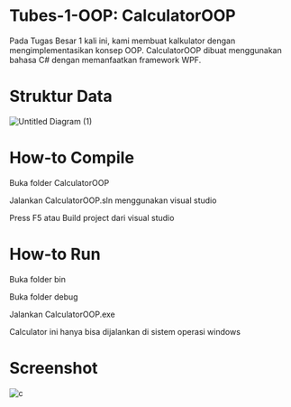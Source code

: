 # Tubes-1-OOP: CalculatorOOP
Pada Tugas Besar 1 kali ini, kami membuat kalkulator dengan mengimplementasikan konsep OOP.
CalculatorOOP dibuat menggunakan bahasa C# dengan memanfaatkan framework WPF.

# Struktur Data
![Untitled Diagram (1)](https://user-images.githubusercontent.com/47847373/77260712-4b3a8800-6cbc-11ea-88ae-46e1ab6ca2f9.png)

# How-to Compile
Buka folder CalculatorOOP

Jalankan CalculatorOOP.sln menggunakan visual studio

Press F5 atau Build project dari visual studio

# How-to Run
Buka folder bin

Buka folder debug

Jalankan CalculatorOOP.exe

Calculator ini hanya bisa dijalankan di sistem operasi windows

# Screenshot
![c](https://user-images.githubusercontent.com/47847373/77260813-cc921a80-6cbc-11ea-983a-8f8eb8dbb70e.png)
